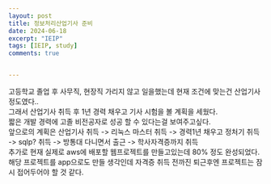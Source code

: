 ```yaml
---
layout: post
title: 정보처리산업기사 준비
date: 2024-06-18
excerpt: "IEIP"
tags: [IEIP, study]
comments: true


---
```


고등학교 졸업 후 사무직, 현장직 가리지 않고 일을했는데 현재 조건에 맞는건 산업기사정도였다.. <br>그래서 산업기사 취득 후 1년 경력 채우고 기사 시험을 볼 계획을 세웠다.<br>짧은 개발 경력에 고졸 비전공자로 성공 할 수 있다는걸 보여주고싶다. <br>앞으로의 계획은 산업기사 취득 -> 리눅스 마스터 취득 -> 경력1년 채우고 정처기 취득 -> sqlp? 취득 -> 방통대 다니면서 출근 -> 학사자격증까지 취득 <br> 추가로 현재 실제로 aws에 배포할 웹프로젝트를 만들고있는데 80% 정도 완성되었다. 해당 프로젝트를 app으로도 만들 생각인데 자격증 취득 전까진 퇴근후엔 프로젝트는 잠시 접어두어야 할 것 같다.